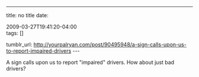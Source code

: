 ---
title: no title
date:

 2009-03-27T19:41:20-04:00  
tags:  []

tumblr_url:
http://yourpalryan.com/post/90495948/a-sign-calls-upon-us-to-report-impaired-drivers
\-\--

A sign calls upon us to report "impaired" drivers. How about just bad
drivers?
